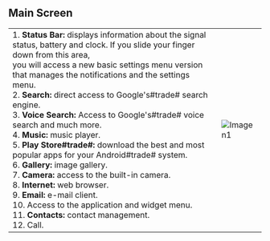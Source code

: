 ## Main Screen

|  |  |
|:-------|:-------|
|1. **Status Bar:** displays information about the signal status, battery and clock. If you slide your finger down from this area, <br> you will access a new basic settings menu version that manages the notifications and the settings menu.<br> 2. **Search:** direct access to Google's#trade# search engine.<br> 3. **Voice Search:** Access to Google's#trade# voice search and much more.<br> 4. **Music:** music player.<br> 5. **Play Store#trade#:** download the best and most popular apps for your Android#trade# system.<br> 6. **Gallery:** image gallery.<br> 7. **Camera:** access to the built-in camera.<br> 8. **Internet:** web browser.<br> 9. **Email:** e-mail client.<br> 10. Access to the application and widget menu.<br> 11. **Contacts:** contact management.<br> 12. Call.| ![Imagen1](http://static.energysistem.com/images/manuals/39530/53707eb01dbf1.jpg)|
